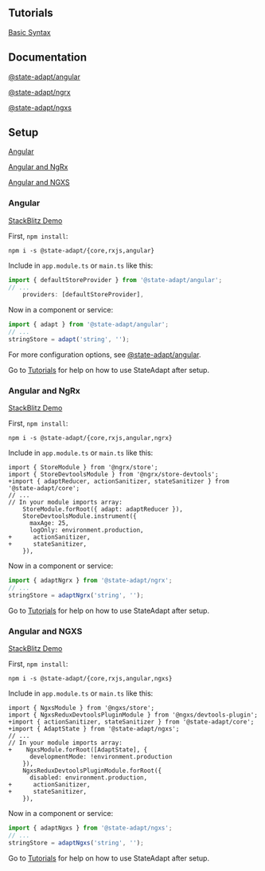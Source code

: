## Tutorials

[Basic Syntax](/angular#1-start-with-simple-state)

## Documentation

[@state-adapt/angular](/docs/angular)

[@state-adapt/ngrx](/docs/ngrx)

[@state-adapt/ngxs](/docs/ngxs)

## Setup

[Angular](angular/get-started#angular)

[Angular and NgRx](angular/get-started#angular-and-ngrx)

[Angular and NGXS](angular/get-started#angular-and-ngxs)

### Angular

[StackBlitz Demo](https://stackblitz.com/edit/state-adapt-angular?file=src%2Fapp%2Fapp.module.ts)

First, `npm install`:

```
npm i -s @state-adapt/{core,rxjs,angular}
```

Include in `app.module.ts` or `main.ts` like this:

```typescript
import { defaultStoreProvider } from '@state-adapt/angular';
// ...
    providers: [defaultStoreProvider],
```

Now in a component or service:

```typescript
import { adapt } from '@state-adapt/angular';
// ...
stringStore = adapt('string', '');
```

For more configuration options, see [@state-adapt/angular](/docs/angular).

Go to [Tutorials](angular/get-started#tutorials) for help on how to use StateAdapt after setup.

### Angular and NgRx

[StackBlitz Demo](https://stackblitz.com/edit/state-adapt-angular-with-ngrx?file=src%2Fapp%2Fapp.module.ts)

First, `npm install`:

```
npm i -s @state-adapt/{core,rxjs,angular,ngrx}
```

Include in `app.module.ts` or `main.ts` like this:

```diff-typescript
import { StoreModule } from '@ngrx/store';
import { StoreDevtoolsModule } from '@ngrx/store-devtools';
+import { adaptReducer, actionSanitizer, stateSanitizer } from '@state-adapt/core';
// ...
// In your module imports array:
    StoreModule.forRoot({ adapt: adaptReducer }),
    StoreDevtoolsModule.instrument({
      maxAge: 25,
      logOnly: environment.production,
+      actionSanitizer,
+      stateSanitizer,
    }),
```

Now in a component or service:

```typescript
import { adaptNgrx } from '@state-adapt/ngrx';
// ...
stringStore = adaptNgrx('string', '');
```

Go to [Tutorials](angular/get-started#tutorials) for help on how to use StateAdapt after setup.

### Angular and NGXS

[StackBlitz Demo](https://stackblitz.com/edit/state-adapt-angular-with-ngxs?file=src%2Fapp%2Fapp.module.ts)

First, `npm install`:

```
npm i -s @state-adapt/{core,rxjs,angular,ngxs}
```

Include in `app.module.ts` or `main.ts` like this:

```diff-typescript
import { NgxsModule } from '@ngxs/store';
import { NgxsReduxDevtoolsPluginModule } from '@ngxs/devtools-plugin';
+import { actionSanitizer, stateSanitizer } from '@state-adapt/core';
+import { AdaptState } from '@state-adapt/ngxs';
// ...
// In your module imports array:
+    NgxsModule.forRoot([AdaptState], {
      developmentMode: !environment.production
    }),
    NgxsReduxDevtoolsPluginModule.forRoot({
      disabled: environment.production,
+      actionSanitizer,
+      stateSanitizer,
    }),
```

Now in a component or service:

```typescript
import { adaptNgxs } from '@state-adapt/ngxs';
// ...
stringStore = adaptNgxs('string', '');
```

Go to [Tutorials](angular/get-started#tutorials) for help on how to use StateAdapt after setup.
